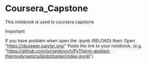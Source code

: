 # Coursera_Capstone
This notebook is used to coursera capstone

Important

If you have problem when open the .ipynb (RELOAD) then:
Open "https://nbviewer.jupyter.org/"
Paste the link to your notebook, (e.g. "https://github.com/iurisegtovich/PyTherm-applied-thermodynamics/blob/master/index.ipynb") 
